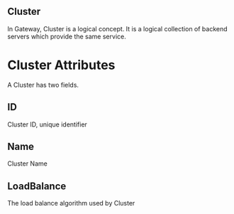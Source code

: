 Cluster
-------
In Gateway, Cluster is a logical concept. It is a logical collection of backend servers which provide the same service.

# Cluster Attributes
A Cluster has two fields.
## ID
Cluster ID, unique identifier

## Name
Cluster Name

## LoadBalance
The load balance algorithm used by Cluster
